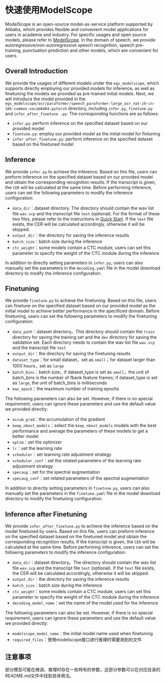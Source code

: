 # 快速使用ModelScope
ModelScope is an open-source model-as-service platform supported by Alibaba, which provides flexible and convenient model applications for users in academia and industry. For specific usages and open source models, please refer to [ModelScope](https://www.modelscope.cn/models?page=1&tasks=auto-speech-recognition). In the domain of speech, we provide autoregressive/non-autoregressive speech recognition, speech pre-training, punctuation prediction and other models, which are convenient for users.

## Overall Introduction
We provide the usages of different models under the `egs_modelscope`, which supports directly employing our provided models for inference, as well as finetuning the models we provided as pre-trained initial models. Next, we will introduce the model provided in the `egs_modelscope/asr/paraformer/speech_paraformer-large_asr_nat-zh-cn-16k-common-vocab8404-pytorch` directory, including `infer.py`, `finetune.py` and `infer_after_finetune .py`. The corresponding functions are as follows:
- `infer.py`: perform inference on the specified dataset based on our provided model
- `finetune.py`: employ our provided model as the initial model for fintuning
- `infer_after_finetune.py`: perform inference on the specified dataset based on the finetuned model

## Inference
We provide `infer.py` to achieve the inference. Based on this file, users can preform inference on the specified dataset based on our provided model and obtain the corresponding recognition results. If the transcript is given, the `CER` will be calculated at the same time. Before performing inference, users can set the following parameters to modify the inference configuration:
* `data_dir`：dataset directory. The directory should contain the wav list file `wav.scp` and the transcript file `text` (optional). For the format of these two files, please refer to the instructions in [Quick Start](./get_started.md). If the `text` file exists, the CER will be calculated accordingly, otherwise it will be skipped.
* `output_dir`：the directory for saving the inference results
* `batch_size`：batch size during the inference
* `ctc_weight`：some models contain a CTC module, users can set this parameter to specify the weight of the CTC module during the inference

In addition to directly setting parameters in `infer.py`, users can also manually set the parameters in the `decoding.yaml` file in the model download directory to modify the inference configuration.

## Finetuning
We provide `finetune.py` to achieve the finetuning. Based on this file, users can finetune on the specified dataset based on our provided model as the initial model to achieve better performance in the specificed domain. Before finetuning, users can set the following parameters to modify the finetuning configuration:
* `data_path`：dataset directory。This directory should contain the `train` directory for saving the training set and the `dev` directory for saving the validation set. Each directory needs to contain the wav list file `wav.scp` and the transcript file `text`
* `output_dir`：the directory for saving the finetuning results
* `dataset_type`：for small dataset，set as `small`；for dataset larger than 1000 hours，set as `large`
* `batch_bins`：batch size，if dataset_type is set as `small`，the unit of batch_bins is the number of fbank feature frames; if dataset_type is set as `large`, the unit of batch_bins is milliseconds
* `max_epoch`：the maximum number of training epochs

The following parameters can also be set. However, if there is no special requirement, users can ignore these parameters and use the default value we provided directly:
* `accum_grad`：the accumulation of the gradient
* `keep_nbest_models`：select the `keep_nbest_models` models with the best performance and average the parameters 
  of these models to get a better model
* `optim`：set the optimizer
* `lr`：set the learning rate
* `scheduler`：set learning rate adjustment strategy
* `scheduler_conf`：set the related parameters of the learning rate adjustment strategy
* `specaug`：set for the spectral augmentation
* `specaug_conf`：set related parameters of the spectral augmentation

In addition to directly setting parameters in `finetune.py`, users can also manually set the parameters in the `finetune.yaml` file in the model download directory to modify the finetuning configuration.

## Inference after Finetuning
We provide `infer_after_finetune.py` to achieve the inference based on the model finetuned by users. Based on this file, users can preform inference on the specified dataset based on the finetuned model and obtain the corresponding recognition results. If the transcript is given, the `CER` will be calculated at the same time. Before performing inference, users can set the following parameters to modify the inference configuration:
* `data_dir`：dataset directory。The directory should contain the wav list file `wav.scp` and the transcript file `text` (optional). If the `text` file exists, the CER will be calculated accordingly, otherwise it will be skipped.
* `output_dir`：the directory for saving the inference results
* `batch_size`：batch size during the inference
* `ctc_weight`：some models contain a CTC module, users can set this parameter to specify the weight of the CTC module during the inference
* `decoding_model_name`：set the name of the model used for the inference

The following parameters can also be set. However, if there is no special requirement, users can ignore these parameters and use the default value we provided directly:
* `modelscope_model_name`：the initial model name used when finetuning
* `required_files`：使用modelscope接口进行推理时需要用到的文件

## 注意事项
部分模型可能在微调、推理时存在一些特有的参数，这部分参数可以在对应目录的README.md文件中找到具体用法。